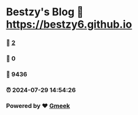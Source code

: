 # Bestzy's Blog :link: https://bestzy6.github.io 
### :page_facing_up: [2](https://bestzy6.github.io/tag.html) 
### :speech_balloon: 0 
### :hibiscus: 9436 
### :alarm_clock: 2024-07-29 14:54:26 
### Powered by :heart: [Gmeek](https://github.com/Meekdai/Gmeek)
